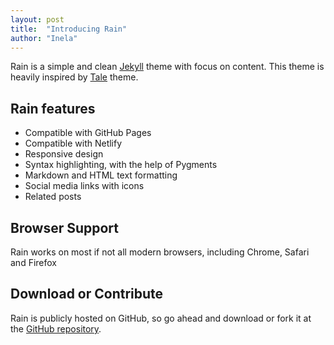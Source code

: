 ```yaml
---
layout: post
title:  "Introducing Rain"
author: "Inela"
---
```


Rain is a simple and clean [Jekyll](https://jekyllrb.com/) theme with focus on content. This theme is heavily inspired by [Tale](https://github.com/chesterhow/tale) theme.

## Rain features
- Compatible with GitHub Pages
- Compatible with Netlify
- Responsive design
- Syntax highlighting, with the help of Pygments
- Markdown and HTML text formatting
- Social media links with icons
- Related posts

## Browser Support
Rain works on most if not all modern browsers, including Chrome, Safari and Firefox

## Download or Contribute
Rain is publicly hosted on GitHub, so go ahead and download or fork it at the [GitHub repository](#).
